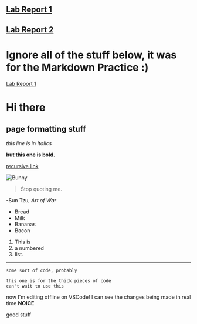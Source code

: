 ## **[Lab Report 1](lab-report-1-week-2.html)**

## **[Lab Report 2](lab-report-2-week-4.html)**

# Ignore all of the stuff below, it was for the Markdown Practice :)
[Lab Report 1](https://matthewrsun.github.io/cse15l-lab-reports/lab-report-1-week-2)

# Hi there
## page formatting stuff

*this line is in Italics*

**but this one is bold.**

[recursive link](https://matthewrsun.github.io/cse15l-lab-reports/index.html)

![Bunny](https://www.petakids.com/wp-content/uploads/2015/11/Cute-Red-Bunny.jpg)

> Stop quoting me.

-Sun Tzu, *Art of War*

- Bread
- Milk
- Bananas
- Bacon

1. This is
2. a numbered
3. list.

---

`some sort of code, probably`

```
this one is for the thick pieces of code
can't wait to use this
```
now I'm editing offline on VSCode!
I can see the changes being made in real time **NOICE**

good stuff